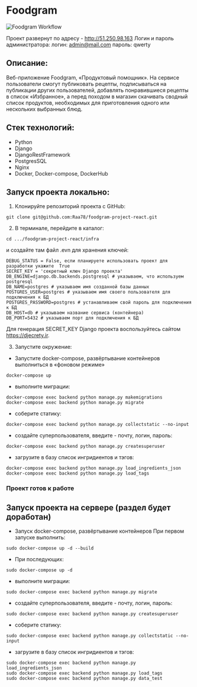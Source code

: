 # Foodgram

![Foodgram Workflow](https://github.com/Raa78/foodgram-project-react.git/actions/workflows/foodgram_workflow.yml/badge.svg)

Проект развернут по адресу - http://51.250.98.163
Логин и пароль администратора:
логин: admin@mail.com
пароль: qwerty


## Описание:

Веб-приложение Foodgram, «Продуктовый помощник». На сервисе пользователи смогут публиковать рецепты, подписываться на публикации других пользователей, добавлять понравившиеся рецепты в список «Избранное», а перед походом в магазин скачивать сводный список продуктов, необходимых для приготовления одного или нескольких выбранных блюд.

## Стек технологий:
* Python 
* Django 
* DjangoRestFramework 
* PostgresSQL 
* Nginx
* Docker, Docker-compose, DockerHub

## Запуск проекта локально:

1. Клонируйте репозиторий проекта с GitHub:
```
git clone git@github.com:Raa78/foodgram-project-react.git
```

2. В терминале, перейдите в каталог: 
```
cd .../foodgram-project-react/infra
```

и создайте там файл .evn для хранения ключей:
```
DEBUG_STATUS = False, еcли планируете использовать проект для разработки укажите  True
SECRET_KEY = 'секретный ключ Django проекта'
DB_ENGINE=django.db.backends.postgresql # указываем, что используем postgresql
DB_NAME=postgres # указываем имя созданной базы данных
POSTGRES_USER=postgres # указываем имя своего пользователя для подключения к БД
POSTGRES_PASSWORD=postgres # устанавливаем свой пароль для подключения к БД
DB_HOST=db # указываем название сервиса (контейнера)
DB_PORT=5432 # указываем порт для подключения к БД 
```
Для генерация SECRET_KEY Django проекта воспользуйтесь сайтом https://djecrety.ir. 

3. Запустите окружение:

* Запустите docker-compose, развёртывание контейнеров выполниться в «фоновом режиме»
```
docker-compose up
```

* выполните миграции:
```
docker-compose exec backend python manage.py makemigrations
docker-compose exec backend python manage.py migrate
```

*  соберите статику:
```
docker-compose exec backend python manage.py collectstatic --no-input
```

* cоздайте суперпользователя, введите - почту, логин, пароль:
```
docker-compose exec backend python manage.py createsuperuser
```

*  загрузите в базу список ингридиентов и тэгов:
```
docker-compose exec backend python manage.py load_ingredients_json
docker-compose exec backend python manage.py load_tags
```
### Проект готов к работе


## Запуск проекта на сервере (раздел будет доработан)

* Запуск docker-compose, развёртывание контейнеров
  При первом запуске выполнить:
```
sudo docker-compose up -d --build
```
* При последующих:
```
sudo docker-compose up -d
```

* выполните миграции:
```
sudo docker-compose exec backend python manage.py migrate
```

* cоздайте суперпользователя, введите - почту, логин, пароль:
```
sudo docker-compose exec backend python manage.py createsuperuser
```

*  соберите статику:
```
sudo docker-compose exec backend python manage.py collectstatic --no-input
```


* загрузите в базу список ингридиентов и тэгов:
```
sudo docker-compose exec backend python manage.py load_ingredients_json
sudo docker-compose exec backend python manage.py load_tags
sudo docker-compose exec backend python manage.py data_test
```
